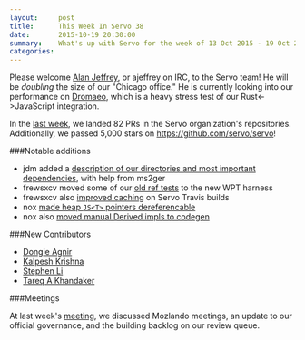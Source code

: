 ```yaml
---
layout:     post
title:      This Week In Servo 38
date:       2015-10-19 20:30:00
summary:    What's up with Servo for the week of 13 Oct 2015 - 19 Oct 2015
categories:
---
```


Please welcome [Alan Jeffrey](https://github.com/asajeffrey), or ajeffrey on IRC, to the Servo team! He will be *doubling* the size
of our "Chicago office." He is currently looking into our performance on [Dromaeo](http://dromaeo.com/), which is
a heavy stress test of our Rust<->JavaScript integration.

In the [last week](https://github.com/pulls?page=1&q=is%3Apr+is%3Amerged+closed%3A2015-10-12..2015-10-19+user%3Aservo),
we landed 82 PRs in the Servo organization's repositories. Additionally, we passed 5,000 stars on https://github.com/servo/servo!

###Notable additions

 - jdm added a [description of our directories and most important dependencies](https://github.com/servo/servo/pull/8054), with help from ms2ger
 - frewsxcv moved some of our [old ref tests](https://github.com/servo/servo/pull/8045) to the new WPT harness
 - frewsxcv also [improved caching](https://github.com/servo/servo/pull/8036) on Servo Travis builds
 - nox [made
 heap `JS<T>` pointers dereferencable](https://github.com/servo/servo/pull/8060) 
 - nox also [moved manual Derived impls to codegen](https://github.com/servo/servo/pull/8020) 

###New Contributors

 - [Dongie Agnir](https://github.com/dagnir)
 - [Kalpesh Krishna](https://github.com/martiansideofthemoon)
 - [Stephen Li](https://github.com/sliz1)
 - [Tareq A Khandaker](https://github.com/tareqak)

###Meetings

At last week's [meeting](https://github.com/servo/servo/wiki/Meeting-2015-10-12), we discussed Mozlando meetings, an update
to our official governance, and the building backlog on our review queue.

